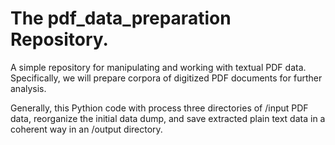 # The pdf_data_preparation Repository.

A simple repository for manipulating and working with textual PDF data. Specifically, we will prepare corpora of digitized PDF documents for further analysis. 

Generally, this Pythion code with process three directories of /input PDF data, reorganize the initial data dump, and save extracted plain text data in a coherent way in an /output directory.

